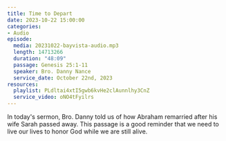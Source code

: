 ```yaml
---
title: Time to Depart
date: 2023-10-22 15:00:00
categories:
- Audio
episode:
  media: 20231022-bayvista-audio.mp3
  length: 14713266
  duration: "48:09"
  passage: Genesis 25:1-11
  speaker: Bro. Danny Nance
  service_date: October 22nd, 2023
resources:
  playlist: PLdltai4xtI5gwb6kvHe2clAunnlhy3CnZ
  service_video: oNO4tFyilrs
---
```

In today's sermon, Bro. Danny told us of how Abraham remarried after his wife Sarah passed away. This passage is a good reminder that we need to live our lives to honor God while we are still alive.